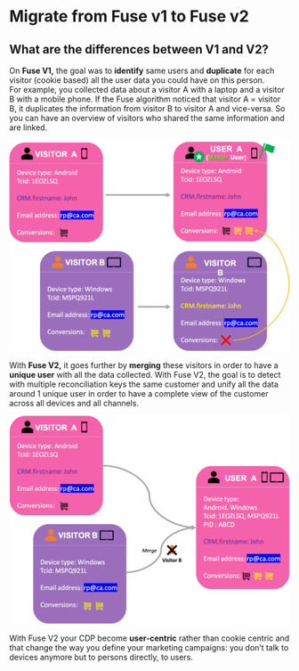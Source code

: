 # Migrate from Fuse v1 to Fuse v2

## What are the differences between V1 and V2?

On **Fuse V1,** the goal was to **identify** same users and **duplicate** for each visitor (cookie based) all the user data you could have on this person.\
For example, you collected data about a visitor A with a laptop and a visitor B with a mobile phone. If the Fuse algorithm noticed that visitor A = visitor B, it duplicates the information from visitor B to visitor A and vice-versa. So you can have an overview of visitors who shared the same information and are linked.

![](<../../.gitbook/assets/image (11) (1).png>)

With **Fuse V2,** it goes further by **merging** these visitors in order to have a **unique user** with all the data collected. With Fuse V2, the goal is to detect with multiple reconciliation keys the same customer and unify all the data around 1 unique user in order to have a complete view of the customer across all devices and all channels.

![](<../../.gitbook/assets/image (12) (4).png>)

With Fuse V2 your CDP become **user-centric** rather than cookie centric and that change the way you define your marketing campaigns: you don’t talk to devices anymore but to persons directly, to users.

##
